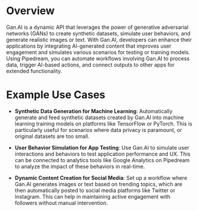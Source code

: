 # Overview

Gan.AI is a dynamic API that leverages the power of generative adversarial networks (GANs) to create synthetic datasets, simulate user behaviors, and generate realistic images or text. With Gan.AI, developers can enhance their applications by integrating AI-generated content that improves user engagement and simulates various scenarios for testing or training models. Using Pipedream, you can automate workflows involving Gan.AI to process data, trigger AI-based actions, and connect outputs to other apps for extended functionality.

# Example Use Cases

- **Synthetic Data Generation for Machine Learning**: Automatically generate and feed synthetic datasets created by Gan.AI into machine learning training models on platforms like TensorFlow or PyTorch. This is particularly useful for scenarios where data privacy is paramount, or original datasets are too small.

- **User Behavior Simulation for App Testing**: Use Gan.AI to simulate user interactions and behaviors to test application performance and UX. This can be connected to analytics tools like Google Analytics on Pipedream to analyze the impact of these behaviors in real-time.

- **Dynamic Content Creation for Social Media**: Set up a workflow where Gan.AI generates images or text based on trending topics, which are then automatically posted to social media platforms like Twitter or Instagram. This can help in maintaining active engagement with followers without manual intervention.
